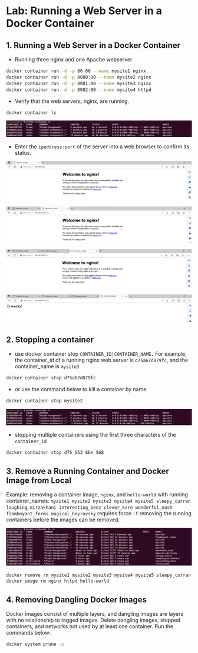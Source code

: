 # Lab: Running a Web Server in a Docker Container

## 1. Running a Web Server in a Docker Container

- Running three nginx and one Apache webserver

```bash
docker container run -d -p 80:80 --name mysite1 nginx
docker container run -d -p 8080:80 --name mysite2 nginx
docker container run -d -p 8081:80 --name mysite3 nginx
docker container run -d -p 8082:80 --name mysite4 httpd
```

- Verify that the web servers, nginx, are running.

```bash
docker container ls
```

![Untitled](assets/images/lab-running-a-webserver-in-a-docker-container/Untitled.png)

- Enter the `ipaddress:port` of the server into a web browser to confirm its status.

![Untitled](assets/images/lab-running-a-webserver-in-a-docker-container/Untitled%201.png)

![Untitled](assets/images/lab-running-a-webserver-in-a-docker-container/Untitled%202.png)

![Untitled](assets/images/lab-running-a-webserver-in-a-docker-container/Untitled%203.png)

![Untitled](assets/images/lab-running-a-webserver-in-a-docker-container/Untitled%204.png)

## 2. Stopping a container

- use docker container stop `CONTAINER_ID|CONTAINER_NAME.` For example, the container_id of a running nginx web server is `d75a67d879fc`, and the container_name is `mysite3`

```bash
docker container stop d75a67d879fc
```

- or use the command below to kill a container by name.

```bash
docker container stop mysite2
```

![Untitled](assets/images/lab-running-a-webserver-in-a-docker-container/Untitled.png)

- stopping multiple containers using the first three characters of the `container_id`

```bash
docker container stop d75 553 6be 568
```

## 3. Remove a Running Container and Docker Image from Local

Example: removing a container image, `nginx`, and `hello-world` with running container_names: `mysite1 mysite2 mysite3 mysite4 mysite5 sleepy_curran laughing_mirzakhani interesting_benz clever_kare wonderful_nash flamboyant_fermi magical_heyrovsky` requires force `-f` removing the running containers before the images can be removed.

![Untitled](assets/images/lab-running-a-webserver-in-a-docker-container/Untitled%205.png)

```bash
docker remove rm mysite1 mysite2 mysite3 mysite4 mysite5 sleepy_curran laughing_mirzakhani interesting_benz clever_kare wonderful_nash flamboyant_fermi magical_heyrovsky -f
docker image rm nginx httpd hello-world
```

## 4. Removing Dangling Docker Images

Docker images consist of multiple layers, and dangling images are layers with no relationship to tagged images. Delete dangling images, stopped containers, and networks not used by at least one container. Run the commands below:

```bash
docker system prune -y
```